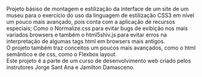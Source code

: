 Projeto básiso de montagem e estilização da interface de um site de um museu para o exercício do uso da linguagem de estilização CSS3 em nível um pouco mais avançado, pois conta com a aplicação de recursos especiais; Como o Normalize.css para evitar bugs de exibição nos mais variados browsers e também o html5shiv.js para evitar erros na interpretação de algumas tags html em browsers mais antigos.<br/>
O projeto também traz conceitos um poucos mais avançados, como o html semântico e de css, como o Flexbox layout.<br/>
Este projeto é a parte de um curso de desenvolvimento web criado pelos instrutores Jorge Sant Ana e Jamilton Damasceno.
